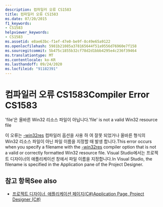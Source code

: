 ```yaml
---
description: 컴파일러 오류 CS1583
title: 컴파일러 오류 CS1583
ms.date: 07/20/2015
f1_keywords:
- CS1583
helpviewer_keywords:
- CS1583
ms.assetid: e8ae63bc-f1ef-47e0-be9f-8c49e65a9122
ms.openlocfilehash: 5981b21085a378165644f51a9556d76960e7f158
ms.sourcegitcommit: 5b475c1855b32cf78d2d1bbb4295e4c236f39464
ms.translationtype: MT
ms.contentlocale: ko-KR
ms.lasthandoff: 09/24/2020
ms.locfileid: "91182391"
---
```

# <a name="compiler-error-cs1583"></a><span data-ttu-id="ede1f-103">컴파일러 오류 CS1583</span><span class="sxs-lookup"><span data-stu-id="ede1f-103">Compiler Error CS1583</span></span>

<span data-ttu-id="ede1f-104">'file'은 올바른 Win32 리소스 파일이 아닙니다.</span><span class="sxs-lookup"><span data-stu-id="ede1f-104">'file' is not a valid Win32 resource file</span></span>  
  
 <span data-ttu-id="ede1f-105">이 오류는 [-win32res](../language-reference/compiler-options/win32res-compiler-option.md) 컴파일러 옵션을 사용 하 여 잘못 되었거나 올바른 형식의 Win32 리소스 파일이 아닌 파일 이름을 지정할 때 발생 합니다.</span><span class="sxs-lookup"><span data-stu-id="ede1f-105">This error occurs when you specify a filename with the [-win32res](../language-reference/compiler-options/win32res-compiler-option.md) compiler option that is not a valid or correctly formatted Win32 resource file.</span></span> <span data-ttu-id="ede1f-106">Visual Studio에서는 프로젝트 디자이너의 애플리케이션 창에서 파일 이름을 지정합니다.</span><span class="sxs-lookup"><span data-stu-id="ede1f-106">In Visual Studio, the filename is specified in the Application pane of the Project Designer.</span></span>  
  
## <a name="see-also"></a><span data-ttu-id="ede1f-107">참고 항목</span><span class="sxs-lookup"><span data-stu-id="ede1f-107">See also</span></span>

- [<span data-ttu-id="ede1f-108">프로젝트 디자이너, 애플리케이션 페이지(C#)</span><span class="sxs-lookup"><span data-stu-id="ede1f-108">Application Page, Project Designer (C#)</span></span>](/visualstudio/ide/reference/application-page-project-designer-csharp)
